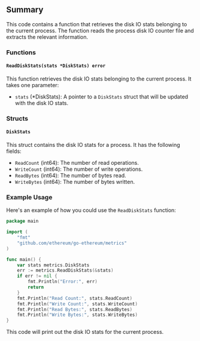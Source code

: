 ## Summary

This code contains a function that retrieves the disk IO stats belonging to the current process. The function reads the process disk IO counter file and extracts the relevant information.

### Functions

#### `ReadDiskStats(stats *DiskStats) error`

This function retrieves the disk IO stats belonging to the current process. It takes one parameter:

- `stats` (*DiskStats): A pointer to a `DiskStats` struct that will be updated with the disk IO stats.

### Structs

#### `DiskStats`

This struct contains the disk IO stats for a process. It has the following fields:

- `ReadCount` (int64): The number of read operations.
- `WriteCount` (int64): The number of write operations.
- `ReadBytes` (int64): The number of bytes read.
- `WriteBytes` (int64): The number of bytes written.

### Example Usage

Here's an example of how you could use the `ReadDiskStats` function:

```go
package main

import (
	"fmt"
	"github.com/ethereum/go-ethereum/metrics"
)

func main() {
	var stats metrics.DiskStats
	err := metrics.ReadDiskStats(&stats)
	if err != nil {
		fmt.Println("Error:", err)
		return
	}
	fmt.Println("Read Count:", stats.ReadCount)
	fmt.Println("Write Count:", stats.WriteCount)
	fmt.Println("Read Bytes:", stats.ReadBytes)
	fmt.Println("Write Bytes:", stats.WriteBytes)
}
```

This code will print out the disk IO stats for the current process.